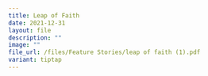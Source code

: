 ```yaml
---
title: Leap of Faith
date: 2021-12-31
layout: file
description: ""
image: ""
file_url: /files/Feature Stories/leap of faith (1).pdf
variant: tiptap
---
```

